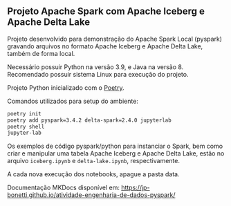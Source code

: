 ## Projeto Apache Spark com Apache Iceberg e Apache Delta Lake

Projeto desenvolvido para demonstração do Apache Spark Local (pyspark) gravando arquivos no formato Apache Iceberg e Apache Delta Lake, também de forma local.

Necessário possuir Python na versão 3.9, e Java na versão 8. Recomendado possuir sistema Linux para execução do projeto.

Projeto Python inicializado com o [Poetry](https://github.com/python-poetry/poetry).

Comandos utilizados para setup do ambiente:

```bash copy
poetry init
poetry add pyspark=3.4.2 delta-spark=2.4.0 jupyterlab
poetry shell
jupyter-lab
```

Os exemplos de código pyspark/python para instanciar o Spark, bem como criar e manipular uma tabela Apache Iceberg e Apache Delta Lake, estão no arquivo `iceberg.ipynb` e `delta-lake.ipynb`, respectivamente.

A cada nova execução dos notebooks, apague a pasta data.

Documentação MKDocs disponível em: https://jp-bonetti.github.io/atividade-engenharia-de-dados-pyspark/
